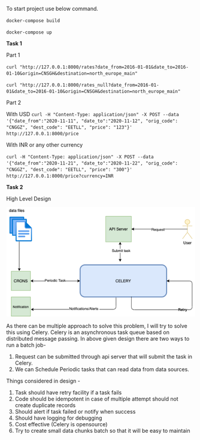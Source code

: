To start project use below command.

`docker-compose build`

`docker-compose up`

**Task 1**

Part 1

`curl "http://127.0.0.1:8000/rates?date_from=2016-01-01&date_to=2016-01-10&origin=CNSGH&destination=north_europe_main"`

`curl "http://127.0.0.1:8000/rates_null?date_from=2016-01-01&date_to=2016-01-10&origin=CNSGH&destination=north_europe_main"`

Part 2

With USD
`curl -H "Content-Type: application/json" -X POST --data '{"date_from":"2020-11-11", "date_to":"2020-11-12", "orig_code": "CNGGZ", "dest_code": "EETLL", "price": "123"}' http://127.0.0.1:8000/price`

With INR or any other currency

`curl -H "Content-Type: application/json" -X POST --data '{"date_from":"2020-11-21", "date_to":"2020-11-22", "orig_code": "CNGGZ", "dest_code": "EETLL", "price": "300"}' http://127.0.0.1:8000/price?currency=INR`

**Task 2**

High Level Design


![alt text](ratestask.png)



As there can be multiple approach to solve this problem, I will try to solve this using Celery.
Celery is an asynchronous task queue based on distributed message passing. In above given design there are two ways to run a batch job-

1. Request can be submitted through api server that will submit the task in Celery.
2. We can Schedule Periodic tasks that can read data from data sources.

Things considered in design - 

1. Task should have retry facility if a task fails
2. Code should be idempotent in case of multiple attempt should not create duplicate records
3. Should alert if task failed or notify when success
4. Should have logging for debugging
5. Cost effective (Celery is opensource)
6. Try to create small data chunks batch so that it will be easy to maintain